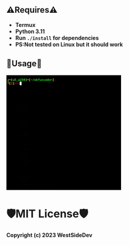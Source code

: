 ## ⚠️Requires⚠️
- **Termux**
- **Python 3.11**
- **Run ``./install`` for dependencies**
- **PS:Not tested on Linux but it should work**
## 🔰Usage🔰
<g>
   <img src="/usage.gif" width="300"
</g>

# 🛡️MIT License🛡️
**Copyright (c) 2023 WestSideDev**
